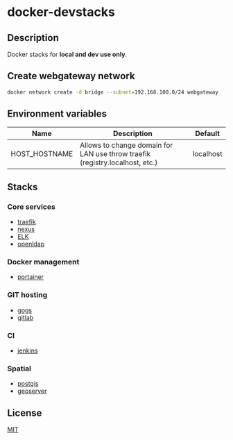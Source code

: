 # docker-devstacks

## Description

Docker stacks for **local and dev use only**.

## Create webgateway network

```bash
docker network create -d bridge --subnet=192.168.100.0/24 webgateway
```

## Environment variables

| Name          | Description                                                                   | Default   |
|---------------|-------------------------------------------------------------------------------|-----------|
| HOST_HOSTNAME | Allows to change domain for LAN use throw traefik (registry.localhost, etc.)  | localhost |

## Stacks

### Core services

* [traefik](traefik/README.md)
* [nexus](nexus/README.md)
* [ELK](elk/README.md)
* [openldap](openldap/README.md)

### Docker management

* [portainer](portainer/README.md)

### GIT hosting

* [gogs](gogs/README.md)
* [gitlab](gitlab/README.md)

### CI

* [jenkins](jenkins/README.md)

### Spatial

* [postgis](postgis/README.md)
* [geoserver](geoserver/README.md)

## License

[MIT](LICENSE)
